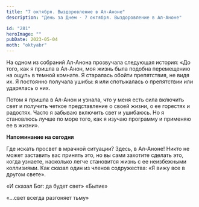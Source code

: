 ```yaml
---
title: "7 октября. Выздоровление в Ал-Аноне"
description: "День за Днем - 7 октября. Выздоровление в Ал-Аноне"

id: "281"
heroImage: ""
pubDate: 2023-05-04
moth: "oktyabr"
---
```


На одном из собраний Ал-Анона прозвучала следующая история: «До того, как я
пришла в Ал-Анон, моя жизнь была подобна перемещению на ощупь в темной
комнате. Я старалась обойти препятствия, не видя их. Я постоянно получала
ушибы: я или спотыкалась о препятствии или ударялась о них.

Потом я пришла в Ал-Анон и узнала, что у меня есть сила включить свет и
получить четкое представление о своей жизни, о ее горестях и радостях. Часто я
забываю включить свет и ушибаюсь. Но я становлюсь лучше по море того, как я
изучаю программу и применяю ее в жизни».

**Напоминание на сегодня**

Где искать просвет в мрачной ситуации? Здесь, в Ал-Аноне! Никто не может
заставить вас принять это, но вы сами захотите сделать это, когда узнаете,
насколько легче становится жизнь с ее неизбежными коллизиями. Как сказал один
из членов содружества: «Я вижу все в другом свете».

«И сказал Бог: да будет свет» «Бытие»

«…свет всегда разгоняет тьму»
